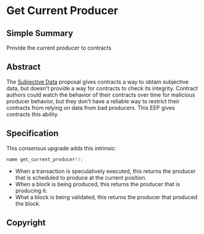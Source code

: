 # Get Current Producer

## Simple Summary
<!--"If you can't explain it simply, you don't understand it well enough." Provide a simplified and layman-accessible explanation of the EEP.-->

Provide the current producer to contracts

## Abstract
<!--A short (~200 word) description of the technical issue being addressed.-->

The [Subjective Data](eep-draft_subjective_data.md) proposal gives contracts a way
to obtain subjective data, but doesn't provide a way for contracts to check its
integrity. Contract authors could watch the behavior of their contracts over time for
malicious producer behavior, but they don't have a reliable way to restrict their contracts
from relying on data from bad producers. This EEP gives contracts this ability.

## Specification
<!--The technical specification should describe the syntax and semantics of any new feature. The specification should be detailed enough to allow competing, interoperable implementations for any of the current EOSIO platforms.-->

This consensus upgrade adds this intrinsic:

```c++
name get_current_producer();
```

* When a transaction is speculatively executed, this returns the producer that
  is scheduled to produce at the current position.
* When a block is being produced, this returns the producer that is producing it.
* What a block is being validated, this returns the producer that produced the block.

## Copyright
